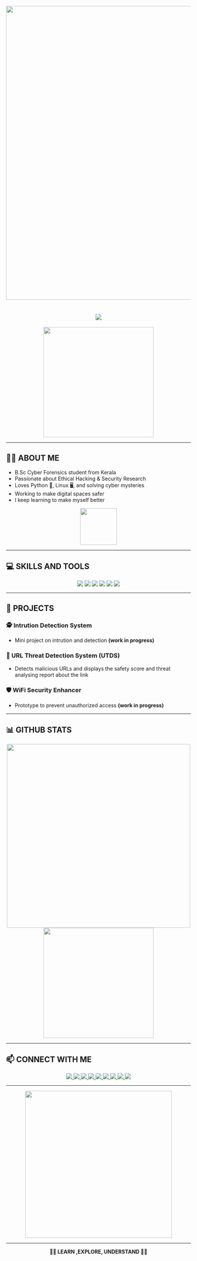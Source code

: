 <p align="center">
  <img src="IMAGEBANNER.jpg![IMAGEBANNER](https://github.com/user-attachments/assets/9b7c2b09-3acf-430c-9ef2-a2196cd0e734)" width="800"/></p>
  <h1 align="center"><b>
  <img src="https://readme-typing-svg.herokuapp.com?font=georgia&size=35&duration=3000&color=FFFFFF&center=true&vCenter=true&width=600&lines=⚡HI+👋I'M+MIDHUN+SHABU+⚡;CYBER+FORENSIC+ENTHUSIAST;ETHICAL+HACKING+EXPLORER;BREAKING+LIMITS+🚀">
</b></h1>


<p align="center">
  <img src="https://media.giphy.com/media/l0MYt5jPR6QX5pnqM/giphy.gif" width="300"/>
</p>

---

## 🧑‍💻 ABOUT ME

- B.Sc Cyber Forensics student from Kerala  
- Passionate about Ethical Hacking & Security Research  
- Loves Python 🐍, Linux 🖥, and solving cyber mysteries  
- Working to make digital spaces safer  
- I keep learning to make myself better

<p align="center">
  <img src="https://img.icons8.com/color/96/000000/cyber-security.png" width="100"/>
</p>

---

## 💻 SKILLS AND TOOLS
<p align="center">
  <img src="https://img.shields.io/badge/Python-3776AB?style=for-the-badge&logo=python&logoColor=white"/>
  <img src="https://img.shields.io/badge/C++-00599C?style=for-the-badge&logo=c%2B%2B&logoColor=white"/>
  <img src="https://img.shields.io/badge/Linux-FCC624?style=for-the-badge&logo=linux&logoColor=black"/>
  <img src="https://img.shields.io/badge/GitHub-181717?style=for-the-badge&logo=github&logoColor=white"/>
  <img src="https://img.shields.io/badge/SQL-00758F?style=for-the-badge&logo=mysql&logoColor=white"/>
  <img src="https://img.shields.io/badge/Kali_Linux-557C94?style=for-the-badge&logo=kali-linux&logoColor=white"/>
</p>

---

## 📂 PROJECTS

### 🕵 Intrution Detection System
- Mini project on intrution and detection <b>(work in progress)</b>


### 🔗 URL Threat Detection System (UTDS)
- Detects malicious URLs and displays the safety score and threat analysing report about the link


### 🛡 WiFi Security Enhancer
- Prototype to prevent unauthorized access <b>(work in progress)</b> 

---

## 📊 GITHUB STATS
<p align="center">
  <img src="https://github-readme-stats.vercel.app/api?username=midhunshabu&show_icons=true&theme=dark" width="500"/>
  <img src="https://github-readme-stats.vercel.app/api/top-langs/?username=midhunshabu&layout=compact&theme=dark" width="300"/>
</p>

---

## 📫 CONNECT WITH ME

<p align="center">
  <a href="https://www.instagram.com/its_midhunshabu?igsh=MXJyMnZvaGc2d3dycg==" target="_blank">
    <img src="https://img.shields.io/badge/Instagram-E4405F?style=for-the-badge&logo=instagram&logoColor=white"/>
  </a>
  <a href="https://www.facebook.com/share/16MsKu8Cf6/" target="_blank">
    <img src="https://img.shields.io/badge/Facebook-1877F2?style=for-the-badge&logo=facebook&logoColor=white"/>
  </a>
  <a href="https://www.threads.net/@its_midhunshabu" target="_blank">
    <img src="https://img.shields.io/badge/Threads-000000?style=for-the-badge&logo=threads&logoColor=white"/>
  </a>
  <a href="https://twitter.com/midhun_shabu" target="_blank">
    <img src="https://img.shields.io/badge/X-000000?style=for-the-badge&logo=x&logoColor=white"/>
  </a>
  <a href="https://t.me/midhun_shabu" target="_blank">
    <img src="https://img.shields.io/badge/Telegram-26A5E4?style=for-the-badge&logo=telegram&logoColor=white"/>
  </a>
  <a href="https://www.snapchat.com/add/midhun_shabu?share_id=Ac3hKyvulwE&locale=en-US" target="_blank">
    <img src="https://img.shields.io/badge/Snapchat-FFFC00?style=for-the-badge&logo=snapchat&logoColor=black"/>
  </a>
  <a href="https://www.linkedin.com/in/midhun-shabu-puthanveetil" target="_blank">
    <img src="https://img.shields.io/badge/LinkedIn-0A66C2?style=for-the-badge&logo=linkedin&logoColor=white"/>
  </a>
  <a href="mailto:midhunshabu18102004@gmail.com">
    <img src="https://img.shields.io/badge/Email-D14836?style=for-the-badge&logo=gmail&logoColor=white"/>
  </a>
  <a href="https://github.com/midhunshabu" target="_blank">
    <img src="https://img.shields.io/badge/GitHub-181717?style=for-the-badge&logo=github&logoColor=white"/>
  </a>
</p>

---

<p align="center">
  <img src="https://media.giphy.com/media/eCqFYAVjjDksg/giphy.gif" width="400"/>
</p>

---

<p align="center"><b>🕵‍♂ LEARN ,EXPLORE, UNDERSTAND 🕵‍♂</b></p>
